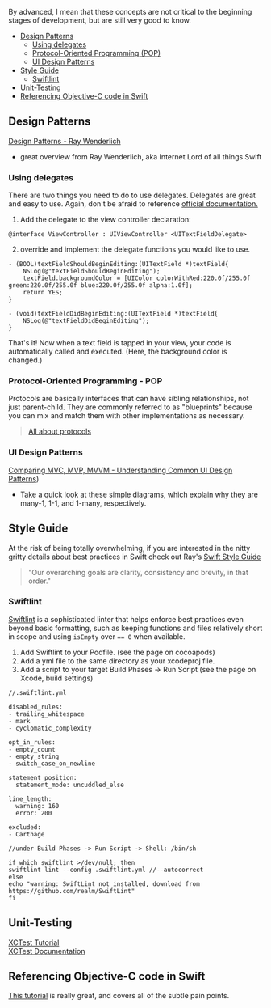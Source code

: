 By advanced, I mean that these concepts are not critical to the beginning stages of development, but are still very good to know.

- [Design Patterns](#design-patterns)
  * [Using delegates](#using-delegates)
  * [Protocol-Oriented Programming (POP)](#protocol-oriented-programming---pop)
  * [UI Design Patterns](#ui-design-patterns)
- [Style Guide](#style-guide)
  * [Swiftlint](#swiftlint)
- [Unit-Testing](#unit-testing)
- [Referencing Objective-C code in Swift](#referencing-objective-c-code-in-swift)

## Design Patterns
[Design Patterns - Ray Wenderlich](https://www.raywenderlich.com/477-design-patterns-on-ios-using-swift-part-1-2)
- great overview from Ray Wenderlich, aka Internet Lord of all things Swift

### Using delegates

There are two things you need to do to use delegates. Delegates are great and easy to use.
Again, don't be afraid to reference [official documentation.](https://developer.apple.com/documentation/uikit/uitextfielddelegate)
1. Add the delegate to the view controller declaration:
```
@interface ViewController : UIViewController <UITextFieldDelegate>
```
2. override and implement the delegate functions you would like to use.
```
- (BOOL)textFieldShouldBeginEditing:(UITextField *)textField{
    NSLog(@"textFieldShouldBeginEditing");
    textField.backgroundColor = [UIColor colorWithRed:220.0f/255.0f green:220.0f/255.0f blue:220.0f/255.0f alpha:1.0f];
    return YES;
}
 
- (void)textFieldDidBeginEditing:(UITextField *)textField{           
    NSLog(@"textFieldDidBeginEditing");
}
```

That's it! Now when a text field is tapped in your view, your code is automatically called and executed. (Here, the background color is changed.)

### Protocol-Oriented Programming - POP

Protocols are basically interfaces that can have sibling relationships, not just parent-child. They are commonly referred to as "blueprints" because you can mix and match them with other implementations as necessary.
> [All about protocols](https://www.raywenderlich.com/814-introducing-protocol-oriented-programming-in-swift-3)

### UI Design Patterns
[Comparing MVC, MVP, MVVM - Understanding Common UI Design Patterns](https://www.linkedin.com/pulse/understanding-difference-between-mvc-mvp-mvvm-design-rishabh-software/))
- Take a quick look at these simple diagrams, which explain why they are many-1, 1-1, and 1-many, respectively.

## Style Guide
At the risk of being totally overwhelming, if you are interested in the nitty gritty details about best practices in Swift check out Ray's [Swift Style Guide](https://github.com/raywenderlich/swift-style-guide)
> "Our overarching goals are clarity, consistency and brevity, in that order."

### Swiftlint

[Swiftlint](https://github.com/realm/SwiftLint) is a sophisticated linter that helps enforce best practices even beyond basic formatting, such as keeping functions and files relatively short in scope and using ```isEmpty``` over ```== 0``` when available.

1. Add Swiftlint to your Podfile. (see the page on cocoapods)
2. Add a yml file to the same directory as your xcodeproj file.
3. Add a script to your target Build Phases -> Run Script (see the page on Xcode, build settings)
```
//.swiftlint.yml

disabled_rules:
- trailing_whitespace
- mark
- cyclomatic_complexity

opt_in_rules:
- empty_count
- empty_string
- switch_case_on_newline

statement_position:
  statement_mode: uncuddled_else

line_length:
  warning: 160
  error: 200

excluded:
- Carthage
```

```
//under Build Phases -> Run Script -> Shell: /bin/sh

if which swiftlint >/dev/null; then
swiftlint lint --config .swiftlint.yml //--autocorrect
else
echo "warning: SwiftLint not installed, download from https://github.com/realm/SwiftLint"
fi
```

## Unit-Testing

[XCTest Tutorial](https://www.raywenderlich.com/709-ios-unit-testing-and-ui-testing-tutorial) <br/>
[XCTest Documentation](https://developer.apple.com/documentation/xctest)

## Referencing Objective-C code in Swift

[This tutorial](https://medium.com/ios-os-x-development/swift-and-objective-c-interoperability-2add8e6d6887) is really great, and covers all of the subtle pain points.
